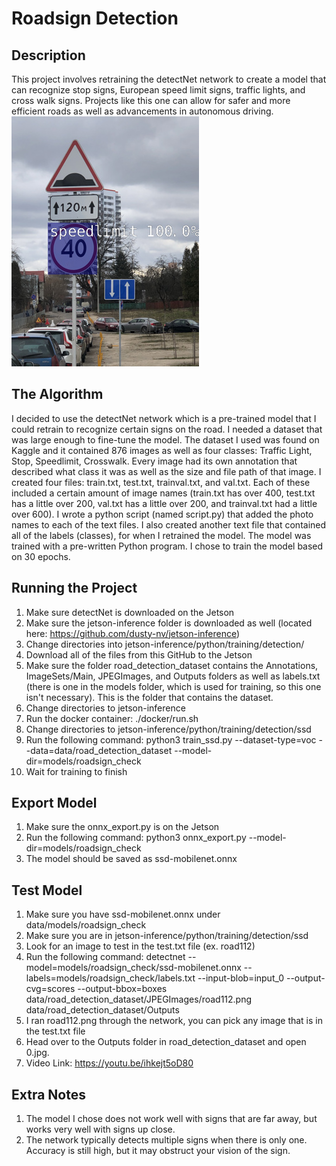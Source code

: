 # Roadsign Detection
## Description
This project involves retraining the detectNet network to create a model that can recognize stop signs, European speed limit signs, traffic lights, and cross walk signs. Projects like this one can allow for safer and more efficient roads as well as advancements in autonomous driving.
![A speedlimit sign that is detected by the network](https://github.com/EthicalFlipper/roadsign-detection/blob/master/ssd/data/road_detection_dataset/Outputs/speedlimit_output.jpg)
## The Algorithm
I decided to use the detectNet network which is a pre-trained model that I could retrain to recognize certain signs on the road. I needed a dataset that was large enough to fine-tune the model. The dataset I used was found on Kaggle and it contained 876 images as well as four classes: Traffic Light, Stop, Speedlimit, Crosswalk. Every image had its own annotation that described what class it was as well as the size and file path of that image. I created four files: train.txt, test.txt, trainval.txt, and val.txt. Each of these included a certain amount of image names (train.txt has over 400, test.txt has a little over 200, val.txt has a little over 200, and trainval.txt had a little over 600). I wrote a python script (named script.py) that added the photo names to each of the text files. I also created another text file that contained all of the labels (classes), for when I retrained the model. The model was trained with a pre-written Python program. I chose to train the model based on 30 epochs.
## Running the Project
1. Make sure detectNet is downloaded on the Jetson
2. Make sure the jetson-inference folder is downloaded as well (located here: https://github.com/dusty-nv/jetson-inference)
3. Change directories into jetson-inference/python/training/detection/
4. Download all of the files from this GitHub to the Jetson
5. Make sure the folder road_detection_dataset contains the Annotations, ImageSets/Main, JPEGImages, and Outputs folders as well as labels.txt (there is one in the models folder, which is used for training, so this one isn't necessary). This is the folder that contains the dataset.
6. Change directories to jetson-inference
7. Run the docker container: ./docker/run.sh
8. Change directories to jetson-inference/python/training/detection/ssd
9. Run the following command: python3 train_ssd.py --dataset-type=voc --data=data/road_detection_dataset --model-dir=models/roadsign_check
10. Wait for training to finish
## Export Model
1. Make sure the onnx_export.py is on the Jetson
2. Run the following command: python3 onnx_export.py --model-dir=models/roadsign_check
3. The model should be saved as ssd-mobilenet.onnx
## Test Model
1. Make sure you have ssd-mobilenet.onnx under data/models/roadsign_check
2. Make sure you are in jetson-inference/python/training/detection/ssd
3. Look for an image to test in the test.txt file (ex. road112)
4. Run the following command: detectnet --model=models/roadsign_check/ssd-mobilenet.onnx --labels=models/roadsign_check/labels.txt --input-blob=input_0 --output-cvg=scores --output-bbox=boxes data/road_detection_dataset/JPEGImages/road112.png data/road_detection_dataset/Outputs
5. I ran road112.png through the network, you can pick any image that is in the test.txt file
6. Head over to the Outputs folder in road_detection_dataset and open 0.jpg.
7. Video Link: https://youtu.be/ihkejt5oD80
## Extra Notes
1. The model I chose does not work well with signs that are far away, but works very well with signs up close.
2. The network typically detects multiple signs when there is only one. Accuracy is still high, but it may obstruct your vision of the sign. 
